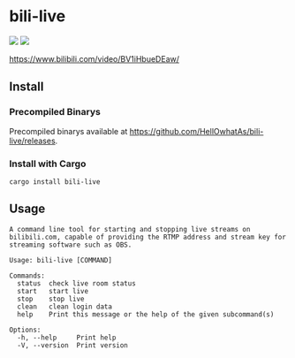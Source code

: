 # bili-live

<p align="left">
    <a href="https://crates.io/crates/bili-live"><img src="https://img.shields.io/crates/v/bili-live"></a>
    <a href="https://github.com/HellOwhatAs/bili-live/"><img src="https://img.shields.io/github/languages/top/HellOwhatAs/bili-live"></a>
</p>

https://www.bilibili.com/video/BV1iHbueDEaw/

## Install
### Precompiled Binarys
Precompiled binarys available at https://github.com/HellOwhatAs/bili-live/releases.

### Install with Cargo
```
cargo install bili-live
```

## Usage
```
A command line tool for starting and stopping live streams on bilibili.com, capable of providing the RTMP address and stream key for streaming software such as OBS.

Usage: bili-live [COMMAND]

Commands:
  status  check live room status
  start   start live
  stop    stop live
  clean   clean login data
  help    Print this message or the help of the given subcommand(s)

Options:
  -h, --help     Print help
  -V, --version  Print version
```
